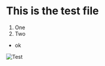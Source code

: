 # This is the test file

1. One
2. Two

- ok

![Test](https://png.pngtree.com/png-vector/20191129/ourmid/pngtree-office-checklist-icon-business-checklist-survey-test-icon-png-image_2047566.jpg)
